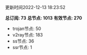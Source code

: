 更新时间2022-12-13 18:23:52

**总订阅: 73**
**总节点: 1013**
**有效节点: 270**
- trojan节点: 50
- v2ray节点: 183
- ss节点: 36
- ssr节点: 1
